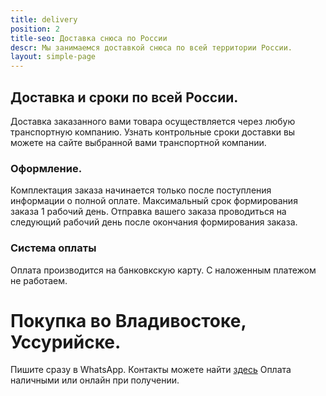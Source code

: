 ```yaml
---
title: delivery
position: 2
title-seo: Доставка снюса по России
descr: Мы занимаемся доставкой снюса по всей территории России.
layout: simple-page
---
```


## Доставка и сроки по всей России.
Доставка заказанного вами товара осуществляется через любую транспортную компанию. 
Узнать контрольные сроки доставки вы можете на сайте выбранной вами транспортной компании.
### Оформление.
Комплектация заказа начинается только после поступления информации о полной оплате. Максимальный срок формирования заказа 1 рабочий день.
Отправка вашего заказа проводиться на следующий рабочий день после окончания формирования заказа.

### Система оплаты
Оплата производится на банковкскую карту. С наложенным платежом не работаем.

# Покупка во Владивостоке, Уссурийске.
Пишите сразу в WhatsApp. Контакты можете найти [здесь](https://www.snusprim.com/about.html)
Оплата наличными или онлайн при получении.


